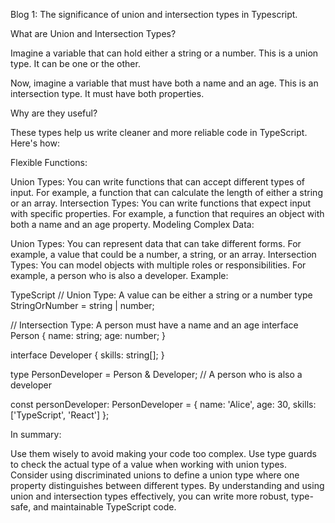 Blog 1: The significance of union and intersection types in Typescript.

What are Union and Intersection Types?

Imagine a variable that can hold either a string or a number. This is a union type. It can be one or the other.

Now, imagine a variable that must have both a name and an age. This is an intersection type. It must have both properties.

Why are they useful?

These types help us write cleaner and more reliable code in TypeScript. Here's how:

Flexible Functions:

Union Types: You can write functions that can accept different types of input. For example, a function that can calculate the length of either a string or an array.
Intersection Types: You can write functions that expect input with specific properties. For example, a function that requires an object with both a name and an age property.
Modeling Complex Data:

Union Types: You can represent data that can take different forms. For example, a value that could be a number, a string, or an array.
Intersection Types: You can model objects with multiple roles or responsibilities. For example, a person who is also a developer.
Example:

TypeScript
// Union Type: A value can be either a string or a number
type StringOrNumber = string | number;

// Intersection Type: A person must have a name and an age
interface Person {
  name: string;
  age: number;
}

interface Developer {
  skills: string[];
}

type PersonDeveloper = Person & Developer; // A person who is also a developer

const personDeveloper: PersonDeveloper = {
  name: 'Alice',
  age: 30,
  skills: ['TypeScript', 'React']
};


In summary: 

Use them wisely to avoid making your code too complex.
Use type guards to check the actual type of a value when working with union types.
Consider using discriminated unions to define a union type where one property distinguishes between different types.
By understanding and using union and intersection types effectively, you can write more robust, type-safe, and maintainable TypeScript code.